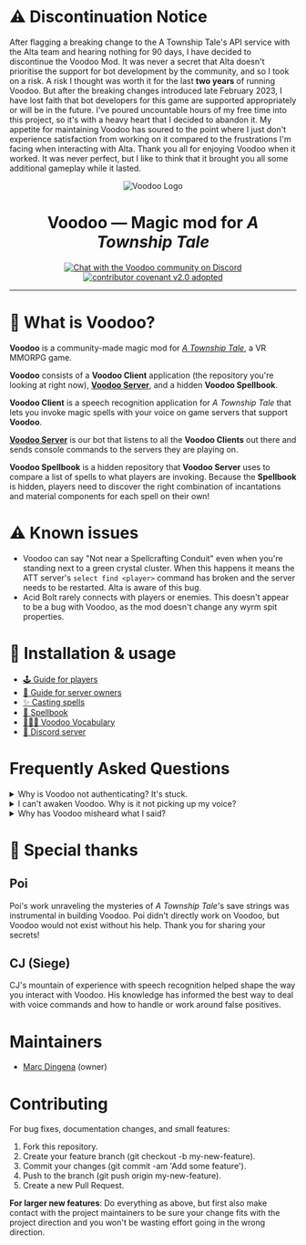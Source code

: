 # :warning: Discontinuation Notice

After flagging a breaking change to the A Township Tale's API service with the Alta team and hearing nothing for 90 days, I have decided to discontinue the Voodoo Mod. It was never a secret that Alta doesn't prioritise the support for bot development by the community, and so I took on a risk. A risk I thought was worth it for the last **two years** of running Voodoo. But after the breaking changes introduced late February 2023, I have lost faith that bot developers for this game are supported appropriately or will be in the future. I've poured uncountable hours of my free time into this project, so it's with a heavy heart that I decided to abandon it. My appetite for maintaining Voodoo has soured to the point where I just don't experience satisfaction from working on it compared to the frustrations I'm facing when interacting with Alta. Thank you all for enjoying Voodoo when it worked. It was never perfect, but I like to think that it brought you all some additional gameplay while it lasted.

<p align="center">
  <img width="240" src="./src/ui/images/Voodoo.png" alt="Voodoo Logo" />
</p>

<h1 align="center">Voodoo — Magic mod for <i>A Township Tale</i></h3></h1>

<p align="center">
  <a href="https://discord.gg/THy2AVBPHX" target="_blank"><img alt="Chat with the Voodoo community on Discord" src="https://img.shields.io/discord/855827702992863242?style=for-the-badge" /></a>
  <a href="CODE-OF-CONDUCT.md"><img alt="contributor covenant v2.0 adopted" src="https://img.shields.io/badge/Contributor%20Covenant-v2.0%20adopted-ff69b4.svg?style=for-the-badge" /></a>
</p>

---

# 🔮 What is Voodoo?

**Voodoo** is a community-made magic mod for [_A Township Tale_](https://townshiptale.com/), a VR MMORPG game.

**Voodoo** consists of a **Voodoo Client** application (the repository you're looking at right now), [**Voodoo Server**](https://github.com/mdingena/att-voodoo-server), and a hidden **Voodoo Spellbook**.

**Voodoo Client** is a speech recognition application for _A Township Tale_ that lets you invoke magic spells with your voice on game servers that support **Voodoo**.

[**Voodoo Server**](https://github.com/mdingena/att-voodoo-server) is our bot that listens to all the **Voodoo Clients** out there and sends console commands to the servers they are playing on.

**Voodoo Spellbook** is a hidden repository that **Voodoo Server** uses to compare a list of spells to what players are invoking. Because the **Spellbook** is hidden, players need to discover the right combination of incantations and material components for each spell on their own!

# ⚠️ Known issues

- Voodoo can say "Not near a Spellcrafting Conduit" even when you're standing next to a green crystal cluster. When this happens it means the ATT server's `select find <player>` command has broken and the server needs to be restarted. Alta is aware of this bug.
- Acid Bolt rarely connects with players or enemies. This doesn't appear to be a bug with Voodoo, as the mod doesn't change any wyrm spit properties.

# 🚀 Installation & usage

- [🕹️ Guide for players](./guides/PLAYERS.md)
- [🧰 Guide for server owners](./guides/SERVER-OWNERS.md)
- [✨ Casting spells](./guides/SPELLCASTING.md)
- [📖 Spellbook](./spellbook/README.md)
- [👩🏻‍🎓 Voodoo Vocabulary](./guides/VOCABULARY.md)
- [💬 Discord server](https://discord.gg/THy2AVBPHX)

# Frequently Asked Questions

<details>
<summary>Why is Voodoo not authenticating? It's stuck.</summary>

Make sure your system time is correct. Voodoo validates tokens retrieved from Alta and it compares the token's expiration date with your system time.

</details>

<details>
<summary>I can't awaken Voodoo. Why is it not picking up my voice?</summary>

Voodoo currently relies on Windows speech recognition which uses Windows language packs. Make sure you have **English (United States)** configured as one of your Windows languages. To configure your Windows languages:

1. Go to **Windows Settings**.
1. Click the **Time & Language** tile.
1. Click the **Language** tab.
1. In the **Preferred Languages** section, add **English (United States)**.
1. Restart Voodoo.

If Voodoo is still not picking up your voice, you must make sure that your Default Input Device is set to the microphone you're using _before_ you start Voodoo:

![How to set your default input device](./guides/default-device.png)

</details>

<details>
<summary>Why has Voodoo misheard what I said?</summary>

Speech recognition is tricky. Your accent might play a role as well (I'm not a native English speaker myself and it doesn't always correctly recognise what I said). The good news is, **Windows speech recognition can be trained**. Search online for ideas on how to train your speech recognition to more accurately understand the way **you** speak English.

</details>

# 🎩 Special thanks

## Poi

Poi's work unraveling the mysteries of _A Township Tale_'s save strings was instrumental in building Voodoo. Poi didn't directly work on Voodoo, but Voodoo would not exist without his help. Thank you for sharing your secrets!

## CJ (Siege)

CJ's mountain of experience with speech recognition helped shape the way you interact with Voodoo. His knowledge has informed the best way to deal with voice commands and how to handle or work around false positives.

# Maintainers

- [Marc Dingena](https://github.com/mdingena) (owner)

# Contributing

For bug fixes, documentation changes, and small features:

1. Fork this repository.
1. Create your feature branch (git checkout -b my-new-feature).
1. Commit your changes (git commit -am 'Add some feature').
1. Push to the branch (git push origin my-new-feature).
1. Create a new Pull Request.

**For larger new features**: Do everything as above, but first also make contact with the project maintainers to be sure your change fits with the project direction and you won't be wasting effort going in the wrong direction.
